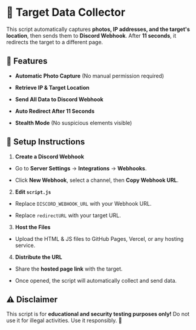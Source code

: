 # 📸 Target Data Collector
 
This script automatically captures **photos, IP addresses, and the target's location**, then sends them to **Discord Webhook**. After **11 seconds**, it redirects the target to a different page.
 
## 🚀 Features
 
 
- **Automatic Photo Capture** (No manual permission required)
 
- **Retrieve IP & Target Location**
 
- **Send All Data to Discord Webhook**
 
- **Auto Redirect After 11 Seconds**
 
- **Stealth Mode** (No suspicious elements visible)
 

 
## 🔧 Setup Instructions
 
 1.  **Create a Discord Webhook**
 
 
  - Go to **Server Settings** → **Integrations** → **Webhooks**.
 
  - Click **New Webhook**, select a channel, then **Copy Webhook URL**.

 2.  **Edit `script.js`**
 
 
  - Replace `DISCORD_WEBHOOK_URL` with your Webhook URL.
 
  - Replace `redirectURL` with your target URL.
 
 3.  **Host the Files**
 
 
  - Upload the HTML & JS files to GitHub Pages, Vercel, or any hosting service.
 
 4.  **Distribute the URL**
 
 
  - Share the **hosted page link** with the target.
 
  - Once opened, the script will automatically collect and send data.
 

## ⚠️ Disclaimer
 
This script is for **educational and security testing purposes only!** Do not use it for illegal activities. Use it responsibly. 🚨
